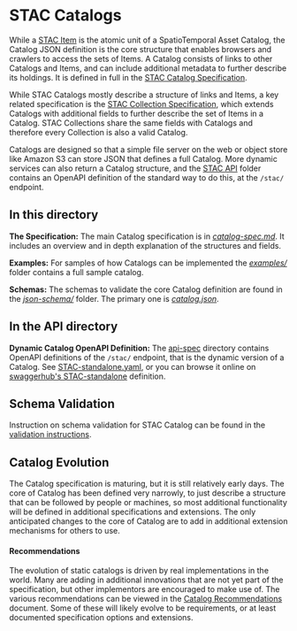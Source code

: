 # STAC Catalogs

While a [STAC Item](../item-spec/item-spec.md) is the atomic unit of a SpatioTemporal Asset Catalog,
the Catalog JSON definition is the core structure that enables browsers and crawlers to access
the sets of Items. A Catalog consists of links to other Catalogs and Items, and can include
additional metadata to further describe its holdings. It is defined in full in the 
[STAC Catalog Specification](catalog-spec.md).

While STAC Catalogs mostly describe a structure of links and Items, a key related specification is the [STAC Collection Specification](../collection-spec/),
which extends Catalogs with additional fields to further describe the set of Items in a Catalog. STAC Collections share the same 
fields with Catalogs and therefore every Collection is also a valid Catalog.

Catalogs are designed so that a simple file server on the web or object store like Amazon S3 can store JSON that defines a 
full Catalog. More dynamic services can also return a Catalog structure, and the [STAC API](../api-spec/) folder contains 
an OpenAPI definition of the standard way to do this, at the `/stac/` endpoint. 

## In this directory

**The Specification:** The main Catalog specification is in *[catalog-spec.md](catalog-spec.md)*.
It includes an overview and in depth explanation of the structures and fields.

**Examples:** For samples of how Catalogs can be implemented the *[examples/](examples/)* folder
contains a full sample catalog. 

**Schemas:** The schemas to validate the core Catalog definition are found in the *[json-schema/](json-schema/)* folder.
The primary one is *[catalog.json](json-schema/catalog.json)*.

## In the API directory

**Dynamic Catalog OpenAPI Definition:** The [api-spec](../api-spec) directory contains OpenAPI definitions of the `/stac/`
endpoint, that is the dynamic version of a Catalog. See [STAC-standalone.yaml](../api-spec/STAC-standalone.yaml), or you can
browse it online on [swaggerhub's STAC-standalone](https://app.swaggerhub.com/apis/cholmesgeo/STAC-standalone/0.6.0-beta#/STAC/get_stac) definition.

## Schema Validation

Instruction on schema validation for STAC Catalog can be found in the [validation instructions](validation/README.md).


## Catalog Evolution 

The Catalog specification is maturing, but it is still relatively early days. The core of Catalog has been defined very
narrowly, to just describe a structure that can be followed by people or machines, so most additional functionality will
be defined in additional specifications and extensions. The only anticipated changes to the core of Catalog are to add in
additional extension mechanisms for others to use.


#### Recommendations

The evolution of static catalogs is driven by real implementations in the world. Many are adding in additional innovations
that are not yet part of the specification, but other implementors are encouraged to make use of. The various recommendations 
can be viewed in the [Catalog Recommendations](catalog-recommendations.md) document. Some of these will likely
evolve to be requirements, or at least documented specification options and extensions.
